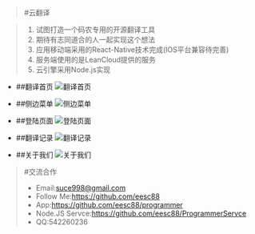 >#云翻译

> 1. 试图打造一个码农专用的开源翻译工具
> 2. 期待有志同道合的人一起实现这个想法
> 3. 应用移动端采用的React-Native技术完成(IOS平台兼容待完善)
> 4. 服务端使用的是LeanCloud提供的服务
> 5. 云引擎采用Node.js实现


* ##翻译首页
![翻译首页](./main.png)


* ##侧边菜单
![侧边菜单](./side.png)


* ##登陆页面
![登陆页面](./login.png)


* ##翻译记录
![翻译记录](./record.png)

* ##关于我们
![关于我们](./abortMe.png)



> #交流合作
> * Email:suce998@gmail.com
> * Follow Me:https://github.com/eesc88
> * App:https://github.com/eesc88/programmer
> * Node.JS Servce:https://github.com/eesc88/ProgrammerServce
> * QQ:542260236